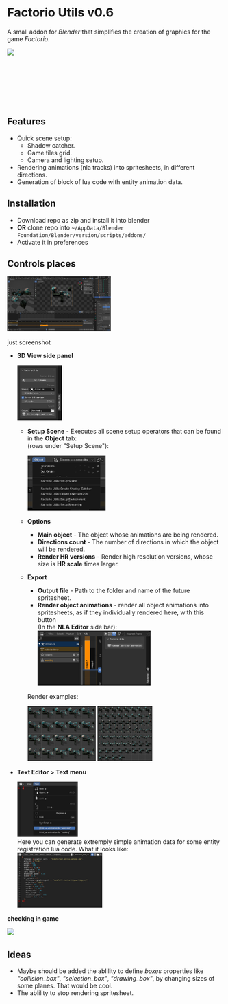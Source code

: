 # Factorio Utils v0.6

A small addon for *Blender* that simplifies the creation of graphics for the game *Factorio*.

<div style="height:128px;"><img height="128" src="pages/pics/factorio_utils.gif"/></div>

## Features
* Quick scene setup:
  * Shadow catcher.
  * Game tiles grid.
  * Camera and lighting setup.
* Rendering animations (nla tracks) into spritesheets, in different directions.
* Generation of block of lua code with entity animation data.

## Installation
* Download repo as zip and install it into blender
* **OR** clone repo into `~/AppData/Blender Foundation/Blender/version/scripts/addons/`
* Activate it in preferences

## Controls places

<div><img height="128" src="pages/pics/screnshot.jpg"/></div>

just screenshot

* **3D View side panel**
    <div><img height="128" src="pages/pics/side_panel.jpg"/></div>

  * **Setup Scene** - Executes all scene setup operators that can be found in the **Object** tab:  
  (rows under "Setup Scene"): <div><img height="128" src="pages/pics/3dview_object_menu.jpg"/></div>

  * **Options**
    * **Main object** - The object whose animations are being rendered.
    * **Directions count** - The number of directions in which the object will be rendered.
    * **Render HR versions** - Render high resolution versions, whose size is **HR scale** times larger.

  * **Export**
    * **Output file** - Path to the folder and name of the future spritesheet.
    * **Render object animations** - render all object animations into spritesheets, as if they individually rendered here, with this button  
    (In the **NLA Editor** side bar):
      <div><img height="128" src="pages/pics/animation_side_panel.jpg"/></div>  
    
    Render examples:

    <p float="left">
    <img src="pages/pics/cycles_1_direction_render.jpg" title="cycles, 1 direction" height="128">
    <img src="pages/pics/eevee_4_directions_render.jpg" title="eevee, 4 directions" height="128">
    </p>

* **Text Editor > Text menu**
  <div><img height="128" src="pages/pics/text_editor_menu.jpg"/></div>
  Here you can generate extremply simple animation data for some entity registration lua code.  
  What it looks like:
  <div><img height="128" src="pages/pics/animation_data_code.jpg"/></div>
  
**checking in game**
<div><img height="128" src="pages/pics/in_game.gif"/></div>

## Ideas
* Maybe should be added the ablility to define *boxes* properties like *"collision_box"*, *"selection_box"*, *"drawing_box"*, by changing sizes of some planes. That would be cool.
* The ablility to stop rendering spritesheet.
